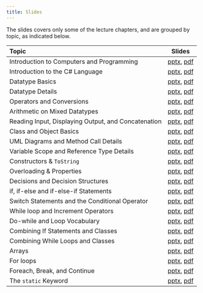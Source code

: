 ```yaml
---
title: Slides
---
```


The slides covers only some of the lecture chapters, and are grouped by topic, as indicated below.

| Topic | Slides |
| :--- | --- |
| Introduction to Computers and Programming | [pptx](https://github.com/princomp/princomp.github.io/raw/main/source/slides/010_general_concepts/Programming-Intro.pptx), [pdf](https://github.com/princomp/princomp.github.io/raw/main/source/slides/010_general_concepts/Programming-Intro.pdf) |
| Introduction to the C# Language | [pptx](https://github.com/princomp/princomp.github.io/raw/main/source/slides/020_first_program/C%23-Intro-WriteLine.pptx), [pdf](https://github.com/princomp/princomp.github.io/raw/main/source/slides/020_first_program/C%23-Intro-WriteLine.pdf) |
| Datatype Basics | [pptx](https://github.com/princomp/princomp.github.io/raw/main/source/slides/030_datatypes_and_variables/Datatypes-Variables.pptx), [pdf](https://github.com/princomp/princomp.github.io/raw/main/source/slides/030_datatypes_and_variables/Datatypes-Variables.pdf) |
| Datatype Details | [pptx](https://github.com/princomp/princomp.github.io/raw/main/source/slides/030_datatypes_and_variables/Datatypes-Variables-Details.pptx), [pdf](https://github.com/princomp/princomp.github.io/raw/main/source/slides/030_datatypes_and_variables/Datatypes-Variables-Details.pdf) |
| Operators and Conversions | [pptx](https://github.com/princomp/princomp.github.io/raw/main/source/slides/040_operators/Operators-Conversions.pptx), [pdf](https://github.com/princomp/princomp.github.io/raw/main/source/slides/040_operators/Operators-Conversions.pdf) |
| Arithmetic on Mixed Datatypes | [pptx](https://github.com/princomp/princomp.github.io/raw/main/source/slides/040_operators/Arithmetic-Conversions.pptx), [pdf](https://github.com/princomp/princomp.github.io/raw/main/source/slides/040_operators/Arithmetic-Conversions.pdf) |
| Reading Input, Displaying Output, and Concatenation | [pptx](https://github.com/princomp/princomp.github.io/raw/main/source/slides/050_reading_and_displaying/Input-Output-Concatenation.pptx), [pdf](https://github.com/princomp/princomp.github.io/raw/main/source/slides/050_reading_and_displaying/Input-Output-Concatenation.pdf) |
| Class and Object Basics | [pptx](https://github.com/princomp/princomp.github.io/raw/main/source/slides/060_object_oriented_intro/Objects-Intro.pptx), [pdf](https://github.com/princomp/princomp.github.io/raw/main/source/slides/060_object_oriented_intro/Objects-Intro.pdf) |
| UML Diagrams and Method Call Details | [pptx](https://github.com/princomp/princomp.github.io/raw/main/source/slides/060_object_oriented_intro/Method-Details-UML.pptx), [pdf](https://github.com/princomp/princomp.github.io/raw/main/source/slides/060_object_oriented_intro/Method-Details-UML.pdf)|
| Variable Scope and Reference Type Details | [pptx](https://github.com/princomp/princomp.github.io/raw/main/source/slides/060_object_oriented_intro/Scope-Reference-Types.pptx), [pdf](https://github.com/princomp/princomp.github.io/raw/main/source/slides/060_object_oriented_intro/Scope-Reference-Types.pdf)|
| Constructors & `ToString` | [pptx](https://github.com/princomp/princomp.github.io/raw/main/source/slides/070_object_oriented_contd/Constructors-ToString.pptx), [pdf](https://github.com/princomp/princomp.github.io/raw/main/source/slides/070_object_oriented_contd/Constructors-ToString.pdf) |
| Overloading & Properties | [pptx](https://github.com/princomp/princomp.github.io/raw/main/source/slides/070_object_oriented_contd/Overloads-Properties.pptx), [pdf](https://github.com/princomp/princomp.github.io/raw/main/source/slides/070_object_oriented_contd/Overloads-Properties.pdf) |
| Decisions and Decision Structures | [pptx](https://github.com/princomp/princomp.github.io/raw/main/source/slides/080_decisions_booleans_and_comparisons/Booleans-Comparisons.pptx), [pdf](https://github.com/princomp/princomp.github.io/raw/main/source/slides/080_decisions_booleans_and_comparisons/Booleans-Comparisons.pdf) |
| if, if-else and if-else-if Statements | [pptx](https://github.com/princomp/princomp.github.io/raw/main/source/slides/090_if/If-Else.pptx), [pdf](https://github.com/princomp/princomp.github.io/raw/main/source/slides/090_if/If-Else.pdf) |
| Switch Statements and the Conditional Operator | [pptx](https://github.com/princomp/princomp.github.io/raw/main/source/slides/100_switch/Switch.pptx), [pdf](https://github.com/princomp/princomp.github.io/raw/main/source/slides/100_switch/Switch.pdf) |
| While loop and Increment Operators | [pptx](https://github.com/princomp/princomp.github.io/raw/main/source/slides/110_while_loops_and_vocabulary/While-Increment.pptx), [pdf](https://github.com/princomp/princomp.github.io/raw/main/source/slides/110_while_loops_and_vocabulary/While-Increment.pdf) |
| Do-while and Loop Vocabulary | [pptx](https://github.com/princomp/princomp.github.io/raw/main/source/slides/110_while_loops_and_vocabulary/Do-While-Vocab.pptx), [pdf](https://github.com/princomp/princomp.github.io/raw/main/source/slides/110_while_loops_and_vocabulary/Do-While-Vocab.pdf) |
| Combining If Statements and Classes | [pptx](https://github.com/princomp/princomp.github.io/raw/main/source/slides/130_combining_decision_and_classes/If-With-Classes.pptx), [pdf](https://github.com/princomp/princomp.github.io/raw/main/source/slides/130_combining_decision_and_classes/If-With-Classes.pdf) |
| Combining While Loops and Classes | [pptx](https://github.com/princomp/princomp.github.io/raw/main/source/slides/130_combining_decision_and_classes/While-With-Classes.pptx), [pdf](https://github.com/princomp/princomp.github.io/raw/main/source/slides/130_combining_decision_and_classes/While-With-Classes.pdf) |
| Arrays | [pptx](https://github.com/princomp/princomp.github.io/raw/main/source/slides/140_arrays/Arrays.pptx), [pdf](https://github.com/princomp/princomp.github.io/raw/main/source/slides/140_arrays/Arrays.pdf) |
| For loops | [pptx](https://github.com/princomp/princomp.github.io/raw/main/source/slides/150_for_loops/For-Loops.pptx), [pdf](https://github.com/princomp/princomp.github.io/raw/main/source/slides/150_for_loops/For-Loops.pdf) |
| Foreach, Break, and Continue | [pptx](https://github.com/princomp/princomp.github.io/raw/main/source/slides/160_foreach/Arrays-Foreach.pptx), [pdf](https://github.com/princomp/princomp.github.io/raw/main/source/slides/160_foreach/Arrays-Foreach.pdf) |
| The `static` Keyword | [pptx](https://github.com/princomp/princomp.github.io/raw/main/source/slides/170_static_elements/Static.pptx), [pdf](https://github.com/princomp/princomp.github.io/raw/main/source/slides/170_static_elements/Static.pdf) |

